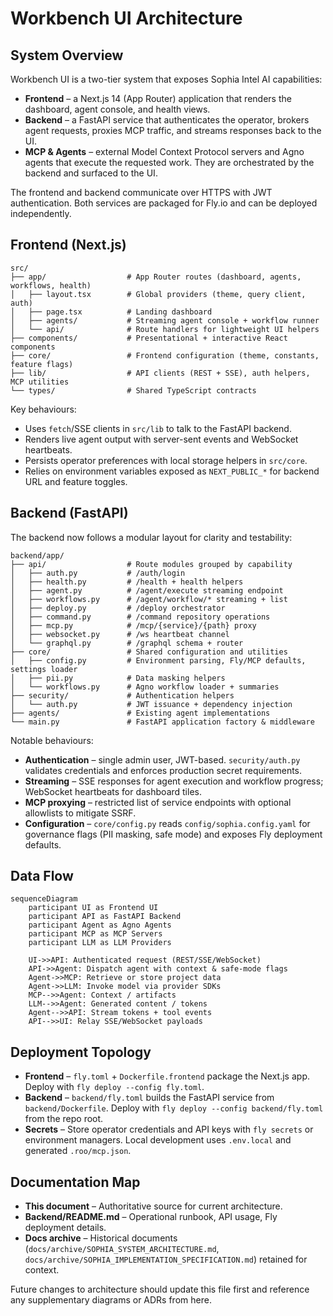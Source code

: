 # Workbench UI Architecture

## System Overview

Workbench UI is a two-tier system that exposes Sophia Intel AI capabilities:

- **Frontend** – a Next.js 14 (App Router) application that renders the dashboard, agent console, and health views.
- **Backend** – a FastAPI service that authenticates the operator, brokers agent requests, proxies MCP traffic, and streams responses back to the UI.
- **MCP & Agents** – external Model Context Protocol servers and Agno agents that execute the requested work. They are orchestrated by the backend and surfaced to the UI.

The frontend and backend communicate over HTTPS with JWT authentication. Both services are packaged for Fly.io and can be deployed independently.

## Frontend (Next.js)

```
src/
├── app/                  # App Router routes (dashboard, agents, workflows, health)
│   ├── layout.tsx        # Global providers (theme, query client, auth)
│   ├── page.tsx          # Landing dashboard
│   ├── agents/           # Streaming agent console + workflow runner
│   └── api/              # Route handlers for lightweight UI helpers
├── components/           # Presentational + interactive React components
├── core/                 # Frontend configuration (theme, constants, feature flags)
├── lib/                  # API clients (REST + SSE), auth helpers, MCP utilities
└── types/                # Shared TypeScript contracts
```

Key behaviours:

- Uses `fetch`/SSE clients in `src/lib` to talk to the FastAPI backend.
- Renders live agent output with server-sent events and WebSocket heartbeats.
- Persists operator preferences with local storage helpers in `src/core`.
- Relies on environment variables exposed as `NEXT_PUBLIC_*` for backend URL and feature toggles.

## Backend (FastAPI)

The backend now follows a modular layout for clarity and testability:

```
backend/app/
├── api/                  # Route modules grouped by capability
│   ├── auth.py           # /auth/login
│   ├── health.py         # /health + health helpers
│   ├── agent.py          # /agent/execute streaming endpoint
│   ├── workflows.py      # /agent/workflow/* streaming + list
│   ├── deploy.py         # /deploy orchestrator
│   ├── command.py        # /command repository operations
│   ├── mcp.py            # /mcp/{service}/{path} proxy
│   ├── websocket.py      # /ws heartbeat channel
│   └── graphql.py        # /graphql schema + router
├── core/                 # Shared configuration and utilities
│   ├── config.py         # Environment parsing, Fly/MCP defaults, settings loader
│   ├── pii.py            # Data masking helpers
│   └── workflows.py      # Agno workflow loader + summaries
├── security/             # Authentication helpers
│   └── auth.py           # JWT issuance + dependency injection
├── agents/               # Existing agent implementations
└── main.py               # FastAPI application factory & middleware
```

Notable behaviours:

- **Authentication** – single admin user, JWT-based. `security/auth.py` validates credentials and enforces production secret requirements.
- **Streaming** – SSE responses for agent execution and workflow progress; WebSocket heartbeats for dashboard tiles.
- **MCP proxying** – restricted list of service endpoints with optional allowlists to mitigate SSRF.
- **Configuration** – `core/config.py` reads `config/sophia.config.yaml` for governance flags (PII masking, safe mode) and exposes Fly deployment defaults.

## Data Flow

```mermaid
sequenceDiagram
    participant UI as Frontend UI
    participant API as FastAPI Backend
    participant Agent as Agno Agents
    participant MCP as MCP Servers
    participant LLM as LLM Providers

    UI->>API: Authenticated request (REST/SSE/WebSocket)
    API->>Agent: Dispatch agent with context & safe-mode flags
    Agent->>MCP: Retrieve or store project data
    Agent->>LLM: Invoke model via provider SDKs
    MCP-->>Agent: Context / artifacts
    LLM-->>Agent: Generated content / tokens
    Agent-->>API: Stream tokens + tool events
    API-->>UI: Relay SSE/WebSocket payloads
```

## Deployment Topology

- **Frontend** – `fly.toml` + `Dockerfile.frontend` package the Next.js app. Deploy with `fly deploy --config fly.toml`.
- **Backend** – `backend/fly.toml` builds the FastAPI service from `backend/Dockerfile`. Deploy with `fly deploy --config backend/fly.toml` from the repo root.
- **Secrets** – Store operator credentials and API keys with `fly secrets` or environment managers. Local development uses `.env.local` and generated `.roo/mcp.json`.

## Documentation Map

- **This document** – Authoritative source for current architecture.
- **Backend/README.md** – Operational runbook, API usage, Fly deployment details.
- **Docs archive** – Historical documents (`docs/archive/SOPHIA_SYSTEM_ARCHITECTURE.md`, `docs/archive/SOPHIA_IMPLEMENTATION_SPECIFICATION.md`) retained for context.

Future changes to architecture should update this file first and reference any supplementary diagrams or ADRs from here.
